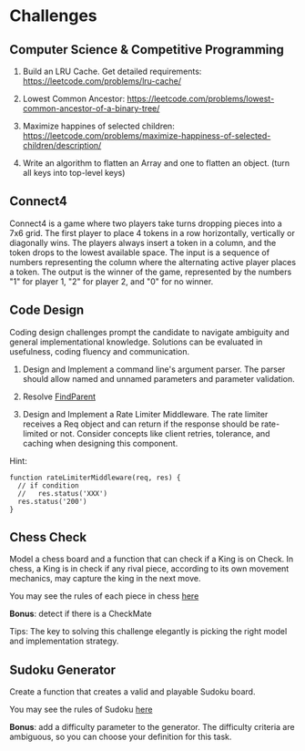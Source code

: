 # Challenges

## Computer Science & Competitive Programming

1. Build an LRU Cache. Get detailed requirements: https://leetcode.com/problems/lru-cache/

2. Lowest Common Ancestor: https://leetcode.com/problems/lowest-common-ancestor-of-a-binary-tree/

3. Maximize happines of selected children: https://leetcode.com/problems/maximize-happiness-of-selected-children/description/

4. Write an algorithm to flatten an Array and one to flatten an object. (turn all keys into top-level keys)

## Connect4

Connect4 is a game where two players take turns dropping pieces into a 7x6 grid. The first player to place 4 tokens in a row horizontally, vertically or diagonally wins. The players always insert a token in a column, and the token drops to the lowest available space. The input is a sequence of numbers representing the column where the alternating active player places a token. The output is the winner of the game, represented by the numbers "1" for player 1, "2" for player 2, and "0" for no winner.

## Code Design

Coding design challenges prompt the candidate to navigate ambiguity and general implementational knowledge. Solutions can be evaluated in usefulness, coding fluency and communication.

1. Design and Implement a command line's argument parser. The parser should allow named and unnamed parameters and parameter validation.

2. Resolve [FindParent](https://silverdev.notion.site/Challenge-FindParent-59672103482c4675be9ba6b532241785?pvs=4)

3. Design and Implement a Rate Limiter Middleware. The rate limiter receives a Req object and can return if the response should be rate-limited or not. Consider concepts like client retries, tolerance, and caching when designing this component.

Hint:
```
function rateLimiterMiddleware(req, res) {
  // if condition
  //   res.status('XXX')
  res.status('200')
}
```

## Chess Check

Model a chess board and a function that can check if a King is on Check. In chess, a King is in check if any rival piece, according to its own movement mechanics, may capture the king in the next move.

You may see the rules of each piece in chess [here](https://www.chess.com/terms/chess-pieces)

**Bonus**: detect if there is a CheckMate

Tips: The key to solving this challenge elegantly is picking the right model and implementation strategy.

## Sudoku Generator

Create a function that creates a valid and playable Sudoku board.

You may see the rules of Sudoku [here](https://sudoku.com/how-to-play/sudoku-rules-for-complete-beginners/)

**Bonus**: add a difficulty parameter to the generator. The difficulty criteria are ambiguous, so you can choose your definition for this task.

